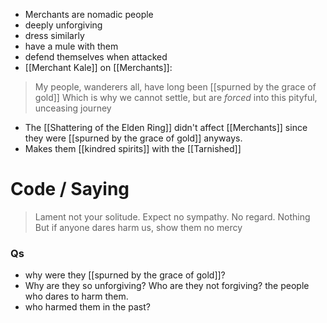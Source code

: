 - Merchants are nomadic people
- deeply unforgiving
- dress similarly
- have a mule with them
- defend themselves when attacked
- [[Merchant Kale]] on [[Merchants]]:
 
 > My people, wanderers all, have long been [[spurned by the grace of gold]]
 > Which is why we cannot settle, 
 > but are *forced* into this pityful, unceasing journey
 
 - The [[Shattering of the Elden Ring]] didn't affect [[Merchants]] since they were [[spurned by the grace of gold]] anyways.
 - Makes them [[kindred spirits]] with the [[Tarnished]]
 
 # Code / Saying
 
 > Lament not your solitude. Expect no sympathy. No regard. Nothing
 > But if anyone dares harm us, show them no mercy
 
### Qs
- why were they [[spurned by the grace of gold]]?
- Why are they so unforgiving? Who are they not forgiving? the people who dares to harm them. 
- who harmed them in the past?